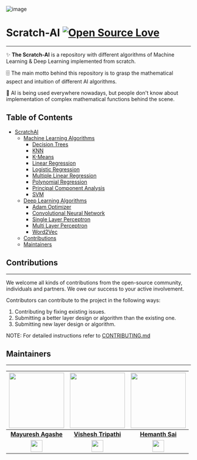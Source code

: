![image](https://user-images.githubusercontent.com/75118658/193441891-f4e14df7-2213-4ac1-b9a7-c9811e6cf54a.png)

# Scratch-AI [![Open Source Love](https://badges.frapsoft.com/os/v1/open-source.svg?v=103)](https://github.com/ellerbrock/open-source-badges/)

---


✨ **The Scratch-AI** is a repository with different algorithms of Machine Learning & Deep Learning implemented from scratch. 

🗄 The main motto behind this repository is to grasp the mathematical aspect and intuition of different AI algorithms.

🤖 AI is being used everywhere nowadays, but people don't know about implementation of complex mathematical functions behind the scene.

## Table of Contents
- [ScratchAI](#scratch-ai-)
    * [Machine Learning Algorithms](/traditional_ML_algorithms/)
      * [Decision Trees](/traditional_ML_algorithms/Decision%20Trees/)
      * [KNN](./traditional_ML_algorithms/KNN)
      * [K-Means](./traditional_ML_algorithms/K-Means)
      * [Linear Regression](./traditional_ML_algorithms/SimpleLinearRegression)
      * [Logistic Regression](./traditional_ML_algorithms/LogisticRegression)
      * [Multiple Linear Regression](/traditional_ML_algorithms/Multiple%20Linear%20Regression/)
      * [Polynomial Regression](/traditional_ML_algorithms/Polynomial%20Regression/)
      * [Principal Component Analysis](/traditional_ML_algorithms/Principal%20Component%20Analysis/)
      * [SVM](/traditional_ML_algorithms/svm%20algotrithm/)
    * [Deep Learning Algorithms](/deep_learning_algorithms/)
      * [Adam Optimizer](/DL_algorithms/Adam%20Optimizer/)
      * [Convolutional Neural Network](/DL_algorithms/Convolutional%20Neural%20Network/)
      * [Single Layer Perceptron](/DL_algorithms/scratch%20code%20for%20single%20layer%20perceptron/)
      * [Multi Layer Perceptron](/DL_algorithms/MultiLayerPerceptron/)
      * [Word2Vec](./DL_algorithms/word2vec/)
    * [Contributions](#contributions)
    * [Maintainers](#maintainers)

## Contributions  
---

We welcome all kinds of contributions from the open-source community, individuals and partners. We owe our success to
your active involvement.

Contributors can contribute to the project in the following ways:  

1. Contributing by fixing existing issues.
2. Submitting a better layer design or algorithm than the existing one.
3. Submitting new layer design or algorithm.

NOTE: For detailed instructions refer to [CONTRIBUTING.md](CONTRIBUTING.md)


## Maintainers

---


| <a href="https://github.com/mayureshagashe2105"><img src="https://avatars.githubusercontent.com/u/75118658?v=4" width=150px height=150px /></a>| <a href="https://github.com/Vishesht27"><img src="https://avatars.githubusercontent.com/u/72491817?v=4" width=150px height=150px /></a>| <a href="https://github.com/HemanthSai7"><img src="https://avatars.githubusercontent.com/u/73033596?v=4" width=150px height=150px /></a>|
| :---: | :---: | :---: |
| **[Mayuresh Agashe](https://github.com/mayureshagashe2105)**| **[Vishesh Tripathi](https://github.com/Vishesht27)**| **[Hemanth Sai](https://github.com/HemanthSai7)**|
| <a href="https://www.linkedin.com/in/mayureshagashe2105/"><img src="https://mpng.subpng.com/20180324/vhe/kisspng-linkedin-computer-icons-logo-social-networking-ser-facebook-5ab6ebfe5f5397.2333748215219374063905.jpg" width="32px" height="32px"></a>| <a href="https://www.linkedin.com/in/vishesh-tripathi/"><img src="https://mpng.subpng.com/20180324/vhe/kisspng-linkedin-computer-icons-logo-social-networking-ser-facebook-5ab6ebfe5f5397.2333748215219374063905.jpg" width="32px" height="32px"></a>| <a href="https://www.linkedin.com/in/hemanthsai3187/"><img src="https://mpng.subpng.com/20180324/vhe/kisspng-linkedin-computer-icons-logo-social-networking-ser-facebook-5ab6ebfe5f5397.2333748215219374063905.jpg" width="32px" height="32px"></a>|



